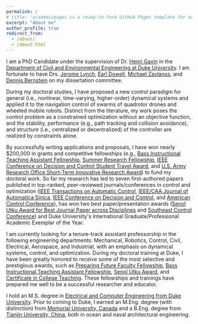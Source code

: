 ```yaml
---
permalink: /
# title: "academicpages is a ready-to-fork GitHub Pages template for academic personal websites"
excerpt: "About me"
author_profile: true
redirect_from: 
  - /about/
  - /about.html
---
```


I am a PhD Candidate under the supervision of Dr. [Henri Gavin](https://cee.duke.edu/faculty/henri-gavin) in the [Department of Civil and Environmental Engineering at Duke University](https://cee.duke.edu/). I am fortunate to have Drs. [Jerome Lynch](https://cee.duke.edu/faculty/jerome-lynch), [Earl Dowell](https://mems.duke.edu/faculty/earl-dowell), [Michael Zavlanos](https://mems.duke.edu/faculty/michael-zavlanos), and [Dennis Bernstein](https://aero.engin.umich.edu/people/bernstein-dennis/) on my dissertation committee. 

During my doctoral studies, I have proposed a new control paradigm for general (i.e., nonlinear, time-varying, higher-order) dynamical systems and applied it to the navigation control of swarms of quadrotor drones and wheeled mobile robots. Distinct from the literature, my work poses the control problem as a constrained optimization without an objective function, and the stability, performance (e.g., path tracking and collision avoidance), and structure (i.e., centralized or decentralized) of the controller are realized by constraints alone. 

By successfully writing applications and proposals, I have won nearly $200,000 in grants and competitive fellowships (e.g., [Bass Instructional Teaching Assistant Fellowship](https://gradschool.duke.edu/professional-development/programs/bass-instructional-fellowships/bass-instructional-teaching/), [Summer Research Fellowship](https://gradschool.duke.edu/financial-support/find-funding/summer-research-fellowship-students-physical-sciences-and-engineering-third-year-phd-students-and/), [IEEE Conference on Decision and Control Student Travel Award](https://ieeecss.org/activities/student-travel-support), and [U.S. Army Research Office Short-Term Innovative Research Award](https://www.arl.army.mil/collaborate-with-us/opportunity/arl-baa/)) to fund my doctoral work. So far my research has led to seven first-authored papers published in top-ranked, peer-reviewed journals/conferences in control and optimization ([IEEE Transactions on Automatic Control](https://ieeexplore.ieee.org/document/9354990), [IEEE/CAA Journal of Automatica Sinica](https://ieeexplore.ieee.org/document/9763476), [IEEE Conference on Decision and Control](https://ieeexplore.ieee.org/document/9683102), and [American Control Conference](https://ieeexplore.ieee.org/document/9867205)), has won two best paper/presentation awards ([Senol Utku Award for Best Journal Paper across Disciplines](https://cee.duke.edu/about/awards-honors/senol-utku-award) and [Southeast Control Conference](https://secc.mae.ufl.edu/2023/03/16/best-presentation-award/)) and Duke University's International Graduate/Professional Academic Exemplar of the Year. 

I am currently looking for a tenure-track assistant professorship in the following engineering departments: Mechanical, Robotics, Control, Civil, Electrical, Aerospace, and Industrial, with an emphasis on dynamical systems, control, and optimization. During my doctoral training at Duke, I have been greatly honored to receive some of the most selective and prestigious awards, such as [Preparing Future Faculty Fellowship](https://gradschool.duke.edu/professional-development/programs/preparing-future-faculty/), [Bass Instructional Teaching Assistant Fellowship](https://gradschool.duke.edu/professional-development/programs/bass-instructional-fellowships/), [Senol Utku Award](https://cee.duke.edu/about/awards-honors/senol-utku-award), and [Certificate in College Teaching](https://gradschool.duke.edu/professional-development/programs/certificate-college-teaching/). These fellowships and trainings have prepared me well to be a successful researcher and educator. 

I hold an M.S. degree in [Electrical and Computer Engineering from Duke University](https://ece.duke.edu/). Prior to coming to Duke, I earned an M.Eng. degree (with distinction) from [Memorial University, Canada](https://www.mun.ca/) and a B.Eng. degree from [Tianjin University, China](https://www.tju.edu.cn/), both in ocean and naval architectural engineering. 

 
<!---
It is a free service in which websites are built and hosted from code and data stored in a GitHub repository, automatically updating when a new commit is made to the respository. This template was forked from the [Minimal Mistakes Jekyll Theme](https://mmistakes.github.io/minimal-mistakes/) created by Michael Rose, and then extended to support the kinds of content that academics have: publications, talks, teaching, a portfolio, blog posts, and a dynamically-generated CV. You can fork [this repository](https://github.com/academicpages/academicpages.github.io) right now, modify the configuration and markdown files, add your own PDFs and other content, and have your own site for free, with no ads! An older version of this template powers my own personal website at [stuartgeiger.com](http://stuartgeiger.com), which uses [this Github repository](https://github.com/staeiou/staeiou.github.io).

A data-driven personal website
======
Like many other Jekyll-based GitHub Pages templates, academicpages makes you separate the website's content from its form. The content & metadata of your website are in structured markdown files, while various other files constitute the theme, specifying how to transform that content & metadata into HTML pages. You keep these various markdown (.md), YAML (.yml), HTML, and CSS files in a public GitHub repository. Each time you commit and push an update to the repository, the [GitHub pages](https://pages.github.com/) service creates static HTML pages based on these files, which are hosted on GitHub's servers free of charge.

Many of the features of dynamic content management systems (like Wordpress) can be achieved in this fashion, using a fraction of the computational resources and with far less vulnerability to hacking and DDoSing. You can also modify the theme to your heart's content without touching the content of your site. If you get to a point where you've broken something in Jekyll/HTML/CSS beyond repair, your markdown files describing your talks, publications, etc. are safe. You can rollback the changes or even delete the repository and start over -- just be sure to save the markdown files! Finally, you can also write scripts that process the structured data on the site, such as [this one](https://github.com/academicpages/academicpages.github.io/blob/master/talkmap.ipynb) that analyzes metadata in pages about talks to display [a map of every location you've given a talk](https://academicpages.github.io/talkmap.html).

Getting started
======
1. Register a GitHub account if you don't have one and confirm your e-mail (required!)
1. Fork [this repository](https://github.com/academicpages/academicpages.github.io) by clicking the "fork" button in the top right. 
1. Go to the repository's settings (rightmost item in the tabs that start with "Code", should be below "Unwatch"). Rename the repository "[your GitHub username].github.io", which will also be your website's URL.
1. Set site-wide configuration and create content & metadata (see below -- also see [this set of diffs](http://archive.is/3TPas) showing what files were changed to set up [an example site](https://getorg-testacct.github.io) for a user with the username "getorg-testacct")
1. Upload any files (like PDFs, .zip files, etc.) to the files/ directory. They will appear at https://[your GitHub username].github.io/files/example.pdf.  
1. Check status by going to the repository settings, in the "GitHub pages" section

Site-wide configuration
------
The main configuration file for the site is in the base directory in [_config.yml](https://github.com/academicpages/academicpages.github.io/blob/master/_config.yml), which defines the content in the sidebars and other site-wide features. You will need to replace the default variables with ones about yourself and your site's github repository. The configuration file for the top menu is in [_data/navigation.yml](https://github.com/academicpages/academicpages.github.io/blob/master/_data/navigation.yml). For example, if you don't have a portfolio or blog posts, you can remove those items from that navigation.yml file to remove them from the header. 

Create content & metadata
------
For site content, there is one markdown file for each type of content, which are stored in directories like _publications, _talks, _posts, _teaching, or _pages. For example, each talk is a markdown file in the [_talks directory](https://github.com/academicpages/academicpages.github.io/tree/master/_talks). At the top of each markdown file is structured data in YAML about the talk, which the theme will parse to do lots of cool stuff. The same structured data about a talk is used to generate the list of talks on the [Talks page](https://academicpages.github.io/talks), each [individual page](https://academicpages.github.io/talks/2012-03-01-talk-1) for specific talks, the talks section for the [CV page](https://academicpages.github.io/cv), and the [map of places you've given a talk](https://academicpages.github.io/talkmap.html) (if you run this [python file](https://github.com/academicpages/academicpages.github.io/blob/master/talkmap.py) or [Jupyter notebook](https://github.com/academicpages/academicpages.github.io/blob/master/talkmap.ipynb), which creates the HTML for the map based on the contents of the _talks directory).

**Markdown generator**

I have also created [a set of Jupyter notebooks](https://github.com/academicpages/academicpages.github.io/tree/master/markdown_generator
) that converts a CSV containing structured data about talks or presentations into individual markdown files that will be properly formatted for the academicpages template. The sample CSVs in that directory are the ones I used to create my own personal website at stuartgeiger.com. My usual workflow is that I keep a spreadsheet of my publications and talks, then run the code in these notebooks to generate the markdown files, then commit and push them to the GitHub repository.

How to edit your site's GitHub repository
------
Many people use a git client to create files on their local computer and then push them to GitHub's servers. If you are not familiar with git, you can directly edit these configuration and markdown files directly in the github.com interface. Navigate to a file (like [this one](https://github.com/academicpages/academicpages.github.io/blob/master/_talks/2012-03-01-talk-1.md) and click the pencil icon in the top right of the content preview (to the right of the "Raw | Blame | History" buttons). You can delete a file by clicking the trashcan icon to the right of the pencil icon. You can also create new files or upload files by navigating to a directory and clicking the "Create new file" or "Upload files" buttons. 

Example: editing a markdown file for a talk
![Editing a markdown file for a talk](/images/editing-talk.png)

For more info
------
More info about configuring academicpages can be found in [the guide](https://academicpages.github.io/markdown/). The [guides for the Minimal Mistakes theme](https://mmistakes.github.io/minimal-mistakes/docs/configuration/) (which this theme was forked from) might also be helpful.
--> 
